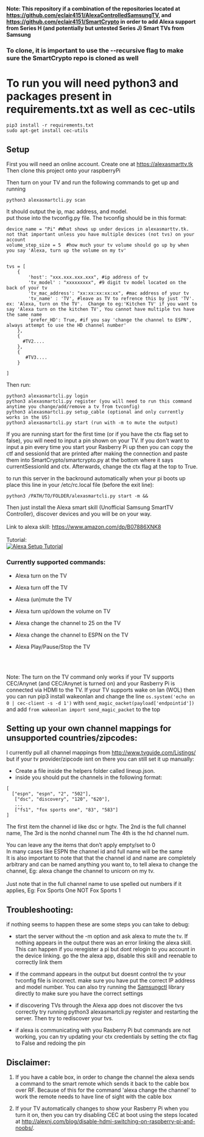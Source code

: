 #### Note: This repository if a combination of the repositories located at https://github.com/eclair4151/AlexaControlledSamsungTV, and https://github.com/eclair4151/SmartCrypto in order to add Alexa support from Series H (and potentially but untested Series J) Smart TVs from Samsung
### To clone, it is important to use the --recursive flag to make sure the SmartCrypto repo is cloned as well
# To run you will need python3 and packages present in requirements.txt as well as cec-utils
```
pip3 install -r requirements.txt
sudo apt-get install cec-utils
```
## Setup

First you will need an online account. Create one at https://alexasmarttv.tk
Then clone this project onto your raspberryPi

Then turn on your TV and run the following commands to get up and running

```
python3 alexasmartcli.py scan
```

It should output the ip, mac address, and model.    
put those into the tvconfig.py file. The tvconfig should be in this format:
```
device_name = "Pi" #What shows up under devices in alexasmarttv.tk. not that important unless you have multiple devices (not tvs) on your account
volume_step_size = 5  #how much your tv volume should go up by when you say 'Alexa, turn up the volume on my tv'


tvs = [
    {
        'host': "xxx.xxx.xxx.xxx", #ip address of tv
        'tv_model' : "xxxxxxxxx", #9 digit tv model located on the back of your tv
        'tv_mac_address': "xx:xx:xx:xx:xx", #mac address of your tv
        'tv_name' : 'TV', #leave as TV to refrence this by just 'TV'. ex: 'Alexa, turn on the TV'.  Change to eg:'Kitchen TV' if you want to say 'Alexa turn on the kitchen TV', You cannot have multiple tvs have the same name
        'prefer_HD': True, #if you say 'change the channel to ESPN',  always attempt to use the HD channel number'
    },
    {
      #TV2....
    },
    {
       #TV3....
    }

]
```


Then run:

```
python3 alexasmartcli.py login
python3 alexasmartcli.py register (you will need to run this command anytime you change/add/remove a tv from tvconfig)
python3 alexasmartcli.py setup_cable (optional and only currently works in the US)
python3 alexasmartcli.py start (run with -m to mute the output)
```
If you are running start for the first time (or if you have the ctx flag set to false), you will need to input a pin shown on your TV. If you don't want to input a pin every time you start your Rasberry Pi up then you can copy the ctf and sessionId that are printed after making the connection and paste them into SmartCrypto/smartcrypto.py at the bottom where it says currentSessionId and ctx. Afterwards, change the ctx flag at the top to True.

to run this server in the backround automatically when your pi boots up place this line in your /etc/rc.local file (before the exit line):
```
python3 /PATH/TO/FOLDER/alexasmartcli.py start -m &&
```

Then just install the Alexa smart skill (Unofficial Samsung SmartTV Controller), discover devices and you will be on your way.
<br>
<br>
Link to alexa skill: https://www.amazon.com/dp/B07886XNK8
<br>
<br>
Tutorial:<br>
[![Alexa Setup Tutorial](https://img.youtube.com/vi/-uhd33FiEUM/0.jpg)](https://www.youtube.com/watch?v=-uhd33FiEUM)

### Currently supported commands:
* Alexa turn on the TV
* Alexa turn off the TV

* Alexa (un)mute the TV
* Alexa turn up/down the volume on TV

* Alexa change the channel to 25 on the TV
* Alexa change the channel to ESPN on the TV

* Alexa Play/Pause/Stop the TV
<br>
<br>

Note: The turn on the TV command only works if your TV supports CEC/Anynet (and CEC/Anynet is turned on) and your Rasberry Pi is connected via HDMI to the TV. If your TV supports wake on lan (WOL) then you can run pip3 install wakeonlan and change the line `os.system('echo on 0 | cec-client -s -d 1')` with `send_magic_oacket(payload['endpointid'])` and add `from wakeonlan import send_magic_packet` to the top

## Setting up your own channel mappings for unsupported countries/zipcodes:<br>
I currently pull all channel mappings from http://www.tvguide.com/Listings/
but if your tv provider/zipcode isnt on there you can still set it up manually:
<br>
* Create a file inside the helpers folder called lineup.json.
* inside you should put the channels in the following format:
```
[
  ["espn", "espn", "2", "502"],
   ["dsc", "discovery", "120", "620"],
   ...
   ["fs1", "fox sports one", "83", "583"]
]
```
The first item the channel id like dsc or hgtv.
The 2nd is the full channel name,
The 3rd is the nonhd channel num
The 4th is the hd channel num.

You can leave any the items that don’t apply empty/set to 0<br>
In many cases like ESPN the channel id and full name will be the same<br>
It is also important to note that that the channel id and name are completely arbitrary and can be named anything you want
to, to tell alexa to change the channel, Eg: alexa change the channel to unicorn on my tv.<br><br>
Just note that in the full channel name to use spelled out numbers if it applies, Eg: Fox Sports One NOT Fox Sports 1


## Troubleshooting:    
if nothing seems to happen these are some steps you can take to debug:

* start the server without the -m option and ask alexa to mute the tv. If nothing appears in the output there was an error linking the alexa skill. This can happen if you reregister a pi but dont relogin to you account in the device linking. go the the alexa app, disable this skill and reenable to correctly link them  

* if the command appears in the output but doesnt control the tv your tvconfig file is incorrect. make sure you have put the correct IP address and model number. You can also try running the [Samsungctl](https://github.com/Ape/samsungctl) library directly to make sure you have the correct settings

* if discovering TVs through the Alexa app does not discover the tvs correctly try running python3 alexasmartcli.py register and restarting the server. Then try to rediscover your tvs.

* if alexa is communicating with you Rasberry Pi but commands are not working, you can try updating your ctx credentials by setting the ctx flag to False and redoing the pin

## Disclaimer:
1) If you have a cable box, in order to change the channel the alexa sends a command to the smart remote which sends it back to the cable box over RF. Because of this for the command 'alexa change the channel' to work the remote needs to have line of sight with the cable box

2) If your TV automatically changes to show your Rasberry Pi when you turn it on, then you can try disabling CEC at boot using the steps located at http://alexnj.com/blog/disable-hdmi-switching-on-raspberry-pi-and-noobs/.
